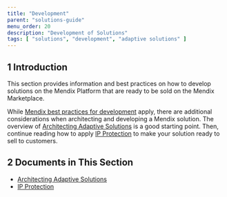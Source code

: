 ```yaml
---
title: "Development"
parent: "solutions-guide"
menu_order: 20
description: "Development of Solutions"
tags: [ "solutions", "development", "adaptive solutions" ]
---
```


## 1 Introduction

This section provides information and best practices on how to develop solutions on the Mendix Platform that are ready to be sold on the Mendix Marketplace.

While [Mendix best practices for development](/howto/general/dev-best-practices) apply, there are additional considerations when architecting and developing a Mendix solution. The overview of [Architecting Adaptive Solutions](adaptive-solution-architecture) is a good starting point. Then, continue reading how to apply [IP Protection](ip-protection) to make your solution ready to sell to customers.

## 2 Documents in This Section

* [Architecting Adaptive Solutions](adaptive-solution-architecture)
* [IP Protection](ip-protection)

